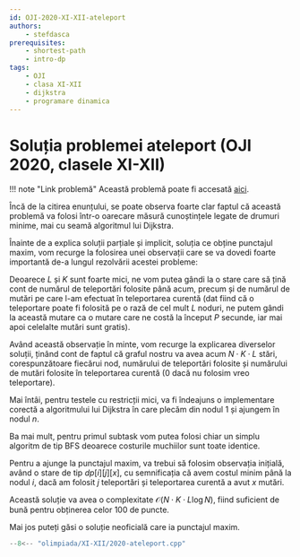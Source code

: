 ```yaml
---
id: OJI-2020-XI-XII-ateleport
authors:
    - stefdasca
prerequisites:
    - shortest-path
    - intro-dp
tags:
    - OJI
    - clasa XI-XII
    - dijkstra
    - programare dinamica
---
```


# Soluția problemei ateleport (OJI 2020, clasele XI-XII)

!!! note "Link problemă"
    Această problemă poate fi accesată [aici](https://kilonova.ro/problems/17/).

Încă de la citirea enunțului, se poate observa foarte clar faptul că această
problemă va folosi într-o oarecare măsură cunoștințele legate de drumuri minime,
mai cu seamă algoritmul lui Dijkstra.

Înainte de a explica soluții parțiale și implicit, soluția ce obține punctajul
maxim, vom recurge la folosirea unei observații care se va dovedi foarte
importantă de-a lungul rezolvării acestei probleme:

Deoarece $L$ și $K$ sunt foarte mici, ne vom putea gândi la o stare care să țină
cont de numărul de teleportări folosite până acum, precum și de numărul de mutări
pe care l-am efectuat în teleportarea curentă (dat fiind că o teleportare poate
fi folosită pe o rază de cel mult $L$ noduri, ne putem gândi la această mutare
ca o mutare care ne costă la început $P$ secunde, iar mai apoi celelalte mutări
sunt gratis).

Având această observație în minte, vom recurge la explicarea diverselor soluții,
ținând cont de faptul că graful nostru va avea acum $N \cdot K \cdot L$ stări,
corespunzătoare fiecărui nod, numărului de teleportări folosite și numărului
de mutări folosite în teleportarea curentă (0 dacă nu folosim vreo teleportare).

Mai întâi, pentru testele cu restricții mici, va fi îndeajuns o implementare
corectă a algoritmului lui Dijkstra în care plecăm din nodul 1 și ajungem în
nodul $n$.

Ba mai mult, pentru primul subtask vom putea folosi chiar un simplu algoritm
de tip BFS deoarece costurile muchiilor sunt toate identice.

Pentru a ajunge la punctajul maxim, va trebui să folosim observația inițială,
având o stare de tip $dp[i][j][x]$, cu semnificația că avem costul minim până
la nodul $i$, dacă am folosit $j$ teleportări și teleportarea curentă a avut
$x$ mutări.

Această soluție va avea o complexitate $\mathcal{O}(N \cdot K \cdot L \log N)$, fiind
suficient de bună pentru obținerea celor 100 de puncte.

Mai jos puteți găsi o soluție neoficială care ia punctajul maxim.

```cpp
--8<-- "olimpiada/XI-XII/2020-ateleport.cpp"
```